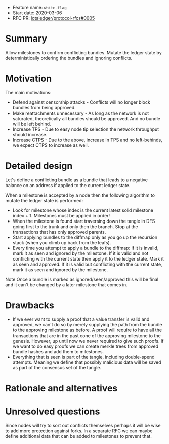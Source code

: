 + Feature name: `white-flag`
+ Start date: 2020-03-06
+ RFC PR: [iotaledger/protocol-rfcs#0005](https://github.com/iotaledger/protocol-rfcs/pull/5)

# Summary

Allow milestones to confirm conflicting bundles. Mutate the ledger state by deterministically ordering the bundles and
ignoring conflicts.

# Motivation

The main motivations:

- Defend against censorship attacks - Conflicts will no longer block bundles from being approved.
- Make reattachments unnecessary - As long as the network is not saturated, theoretically all bundles should be
approved. And no bundle will be left behind.
- Increase TPS - Due to easy node tip selection the network throughput should increase.
- Increase CTPS - Due to the above, increase in TPS and no left-behinds, we expect CTPS to increase as well.

# Detailed design

Let's define a conflicting bundle as a bundle that leads to a negative balance on an address if applied to the current
ledger state.

When a milestone is accepted by a node then the following algorithm to mutate the ledger state is performed:

- Look for milestone whose index is the current latest solid milestone index + 1. Milestones must be applied in order!
- When the milestone is found start traversing down the tangle in DFS going first to the trunk and only then the branch.
Stop at the transactions that has only approved parents.
- Start applying bundles to the diffmap only as you go up the recursion stack (when you climb up back from the leafs).
- Every time you attempt to apply a bundle to the diffmap:
If it is invalid, mark it as seen and ignored by the milestone.
If it is valid and not conflicting with the current state then apply it to the ledger state. Mark it as seen and
approved.
If it is valid but conflicting with the current state, mark it as seen and ignored by the milestone.

Note Once a bundle is marked as ignored/seen/approved this will be final and it can't be changed by a later milestone
that comes in.

# Drawbacks

- If we ever want to supply a proof that a value transfer is valid and approved, we can't do so by merely supplying the
path from the bundle to the approving milestone as before. A proof will require to have all the transactions that are in
the past cone of the approving milestone to the genesis. However, up until now we never required to give such proofs.
If we want to do easy proofs we can create merkle trees from approved bundle hashes and add them to milestones.
- Everything that is seen is part of the tangle, including double-spend attempts. Meaning we define that possibly
malicious data will be saved as part of the consensus set of the tangle.

# Rationale and alternatives

# Unresolved questions

Since nodes will try to sort out conflicts themselves perhaps it will be wise to add more protection against forks.
In a separate RFC we can maybe define additional data that can be added to milestones to prevent that.
